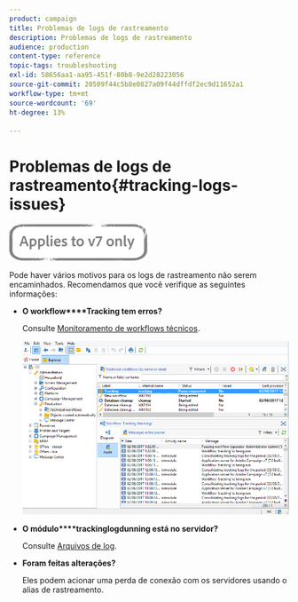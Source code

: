 ```yaml
---
product: campaign
title: Problemas de logs de rastreamento
description: Problemas de logs de rastreamento
audience: production
content-type: reference
topic-tags: troubleshooting
exl-id: 58656aa1-aa95-451f-80b8-9e2d28223056
source-git-commit: 20509f44c5b8e0827a09f44dffdf2ec9d11652a1
workflow-type: tm+mt
source-wordcount: '69'
ht-degree: 13%

---
```


# Problemas de logs de rastreamento{#tracking-logs-issues}

![](../../assets/v7-only.svg)

Pode haver vários motivos para os logs de rastreamento não serem encaminhados. Recomendamos que você verifique as seguintes informações:

* **O workflow****Tracking tem erros?**

   Consulte [Monitoramento de workflows técnicos](../../workflow/using/monitoring-technical-workflows.md).

   ![](assets/tracking_scheduled_task.png)

* **O módulo****trackinglogdunning está no servidor?**

   Consulte [Arquivos de log](../../production/using/log-files.md).

* **Foram feitas alterações?**

   Eles podem acionar uma perda de conexão com os servidores usando o alias de rastreamento.
